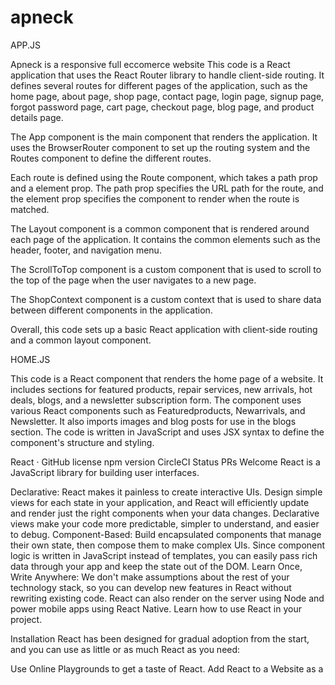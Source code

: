 # apneck
APP.JS

Apneck is a responsive full eccomerce website
This code is a React application that uses the React Router library to handle client-side routing. It defines several routes for different pages of the application, such as the home page, about page, shop page, contact page, login page, signup page, forgot password page, cart page, checkout page, blog page, and product details page.

The 
App
 component is the main component that renders the application. It uses the 
BrowserRouter
 component to set up the routing system and the 
Routes
 component to define the different routes.

Each route is defined using the 
Route
 component, which takes a 
path
 prop and a 
element
 prop. The 
path
 prop specifies the URL path for the route, and the 
element
 prop specifies the component to render when the route is matched.

The 
Layout
 component is a common component that is rendered around each page of the application. It contains the common elements such as the header, footer, and navigation menu.

The 
ScrollToTop
 component is a custom component that is used to scroll to the top of the page when the user navigates to a new page.

The 
ShopContext
 component is a custom context that is used to share data between different components in the application.

Overall, this code sets up a basic React application with client-side routing and a common layout component.

HOME.JS

This code is a React component that renders the home page of a website. It includes sections for featured products, repair services, new arrivals, hot deals, blogs, and a newsletter subscription form. The component uses various React components such as Featuredproducts, Newarrivals, and Newsletter. It also imports images and blog posts for use in the blogs section. The code is written in JavaScript and uses JSX syntax to define the component's structure and styling.

React · GitHub license npm version CircleCI Status PRs Welcome
React is a JavaScript library for building user interfaces.

Declarative: React makes it painless to create interactive UIs. Design simple views for each state in your application, and React will efficiently update and render just the right components when your data changes. Declarative views make your code more predictable, simpler to understand, and easier to debug.
Component-Based: Build encapsulated components that manage their own state, then compose them to make complex UIs. Since component logic is written in JavaScript instead of templates, you can easily pass rich data through your app and keep the state out of the DOM.
Learn Once, Write Anywhere: We don't make assumptions about the rest of your technology stack, so you can develop new features in React without rewriting existing code. React can also render on the server using Node and power mobile apps using React Native.
Learn how to use React in your project.

Installation
React has been designed for gradual adoption from the start, and you can use as little or as much React as you need:

Use Online Playgrounds to get a taste of React.
Add React to a Website as a <script> tag in one minute.
Create a New React App if you're looking for a powerful JavaScript toolchain.
You can use React as a <script> tag from a CDN, or as a react package on npm.

Documentation
You can find the React documentation on the website.

Check out the Getting Started page for a quick overview.

The documentation is divided into several sections:

Tutorial
Main Concepts
Advanced Guides
API Reference
Where to Get Support
Contributing Guide
You can improve it by sending pull requests to this repository.

Examples
We have several examples on the website. Here is the first one to get you started:

import { createRoot } from 'react-dom/client';

function HelloMessage({ name }) {
  return <div>Hello {name}</div>;
}

const root = createRoot(document.getElementById('container'));
root.render(<HelloMessage name="Taylor" />);
This example will render "Hello Taylor" into a container on the page.

You'll notice that we used an HTML-like syntax; we call it JSX. JSX is not required to use React, but it makes code more readable, and writing it feels like writing HTML. If you're using React as a <script> tag, read this section on integrating JSX; otherwise, the recommended JavaScript toolchains handle it automatically.

Contributing
The main purpose of this repository is to continue evolving React core, making it faster and easier to use. Development of React happens in the open on GitHub, and we are grateful to the community for contributing bugfixes and improvements. Read below to learn how you can take part in improving React.

Code of Conduct
Facebook has adopted a Code of Conduct that we expect project participants to adhere to. Please read the full text so that you can understand what actions will and will not be tolerated.

Contributing Guide
Read our contributing guide to learn about our development process, how to propose bugfixes and improvements, and how to build and test your changes to React.

Deployment-url = [LIVE LIKE](https://shop-eight-psi.vercel.app/)

Good First Issues
To help you get your feet wet and get you familiar with our contribution process, we have a list of good first issues that contain bugs that have a relatively limited scope. This is a great place to get started.

License
React is MIT licensed.
